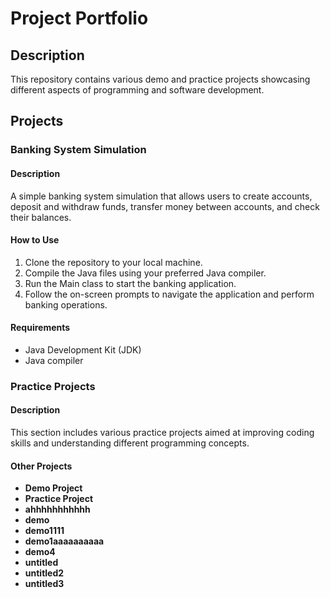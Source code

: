 # Project Portfolio

## Description

This repository contains various demo and practice projects showcasing different aspects of programming and software development.

## Projects

### Banking System Simulation

#### Description

A simple banking system simulation that allows users to create accounts, deposit and withdraw funds, transfer money between accounts, and check their balances.

#### How to Use

1. Clone the repository to your local machine.
2. Compile the Java files using your preferred Java compiler.
3. Run the Main class to start the banking application.
4. Follow the on-screen prompts to navigate the application and perform banking operations.

#### Requirements

- Java Development Kit (JDK)
- Java compiler


### Practice Projects

#### Description

This section includes various practice projects aimed at improving coding skills and understanding different programming concepts.

#### Other Projects

- **Demo Project**
- **Practice Project**
- **ahhhhhhhhhhh**
- **demo**
- **demo1111**
- **demo1aaaaaaaaaa**
- **demo4**
- **untitled**
- **untitled2**
- **untitled3**

<!-- Add more projects as needed -->

